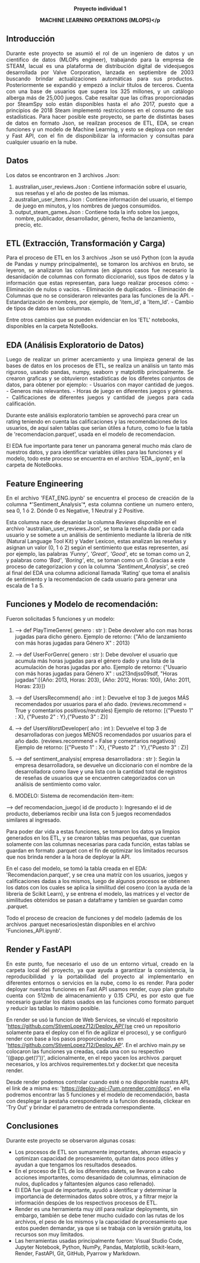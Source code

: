 **<p align="center">Proyecto individual 1</p>**
**<p align="center">MACHINE LEARNING OPERATIONS (MLOPS)</p**

## Introducción
<p style="text-align: justify;">Durante este proyecto se asumió el rol de un ingeniero de datos y un cientifico de datos (MLOPs engineer), trabajando para la empresa de STEAM, lacual es una plataforma de distribución digital de videojuegos desarrollada por Valve Corporation, lanzada en septiembre de 2003 buscando brindar actualizaciones automáticas para sus productos. Posteriormente se expandió y empezó a incluir títulos de terceros. Cuenta con una base de usuarios que supera los 325 millones, y un catálogo alberga más de 25,000 juegos. Cabe resaltar que las cifras proporcionadas por SteamSpy solo están disponibles hasta el año 2017, puesto que a principios de 2018 Steam implementó restricciones en el consumo de sus estadísticas. 
Para hacer posible este proyecto, se parte de distintas bases de datos en formato Json, se reailzan procesos de ETL, EDA, se crean funciones y un modelo de Machine Learning, y esto se deploya con render y Fast API, con el fin de disponibilizar la informacion y consultas para cualquier usuario en la nube.</p>

## Datos
<p style="text-align: justify;">Los datos se encontraron en 3 archivos .Json:

1. australian_user_reviews.Json : Contiene información sobre el usuario, sus reseñas y el año de posteo de las mismas.
2. australian_user_items.Json : Contiene información del usuario, el tiempo de juego en minutos, y los nombres de juegos consumidos.
3. output_steam_games.Json : Contiene toda la info sobre los juegos, nombre, publicador, desarrollador, género, fecha de lanzamiento, precio, etc.</p>

## ETL (Extracción, Transformación y Carga)
<p style="text-align: justify;">Para el proceso de ETL en los 3 archivos .Json se usó Python (con la ayuda de Pandas y numpy principalmente), se tomaron los archivos en bruto, se leyeron, se analizaron las columnas (en algunos casos fue necesario la desanidación de columnas con formato diccionario), sus tipos de datos y la información que estas representan, para luego realizar procesos cómo:
- Eliminación de nulos o vacíos.
- Eliminación de duplicados.
- Eliminación de Columnas que no se consideraron relevantes para las funciones de la API.
- Estandarización de nombres, por ejemplo, de 'item_id', a 'Item_Id'.
- Cambio de tipos de datos en las columnas.

Entre otros cambios que se pueden evidenciar en los 'ETL' notebooks, disponibles en la carpeta NoteBooks.
</p>

## EDA (Análisis Exploratorio de Datos)
<p style="text-align: justify;">Luego de realizar un primer acercamiento y una limpieza general de las bases de datos en los procesos de ETL, se realiza un análisis un tanto más riguroso, usando pandas, numpy, seaborn y matplotlib principalmente. Se crearon graficas y se obtuvieron estadísticas de los diferetes conjuntos de datos, para obtener por ejemplo:
- Usuarios con mayor cantidad de juegos.
- Generos más relevantes.
- Horas de juego en diferentes juegos y géneros.
- Calificaciones de diferentes juegos y cantidad de juegos para cada calificación.

Durante este análisis exploratorio tambíen se aprovechó para crear un rating teniendo en cuenta las calificaciones y las recomendaciones de los usuarios, de aquí salen tablas que serían útiles a futuro, como lo fue la tabla de 'recomendacion.parquet', usada en el modelo de recomendacion.

El EDA fue importante para tener un panorama general mucho más claro de nuestros datos, y para identificar variables útiles para las funciones y el modelo, todo este proceso se encuentra en el archivo 'EDA_.ipynb', en la carpeta de NoteBooks.
</p>

## Feature Engineering
<p style="text-align: justify;">En el archivo 'FEAT_ENG.ipynb' se encuentra el proceso de creación de la columna *'Sentiment_Analysis'*, esta columna contiene un numero entero, sea 0, 1 ó 2. Dónde 0 es Negative, 1 Neutral y 2 Positive.

Esta columna nace de desanidar la columna *Reviews* disponible en el archivo 'australian_user_reviews.Json', se toma la reseña dada por cada usuario y se somete a un análisis de sentimiento mediante la librería de nltk (Natural Language Tool Kit) y Vader Lexicon, estas analizan las reseñas y asignan un valor (0, 1 ó 2) según el sentimiento que estas representen, así por ejemplo, las palabras *'Funny'*, *'Great'*, *'Good'*, etc se toman como un 2, y palabras como *'Bad'*, *'Boring'*, etc, se toman como un 0.
Gracias a este proceso de categorizacion y con la columna *'Sentiment_Analysis'*, se creó al final del EDA una columna adicional llamada 'Rating' que toma el analisis de sentimiento y la recomendacion de cada usuario para generar una escala de 1 a 5.
</p>

## Funciones y Modelo de recomendación:
<p style="text-align: justify;"> Fueron solicitadas 5 funciones y un modelo:

1. --> def PlayTimeGenre( genero : str ): Debe devolver año con mas horas jugadas para dicho género.
Ejemplo de retorno: {"Año de lanzamiento con más horas jugadas para Género X" : 2013}

2. --> def UserForGenre( genero : str ): Debe devolver el usuario que acumula más horas jugadas para el género dado y una lista de la acumulación de horas jugadas por año.
Ejemplo de retorno: {"Usuario con más horas jugadas para Género X" : us213ndjss09sdf, "Horas jugadas":[{Año: 2013, Horas: 203}, {Año: 2012, Horas: 100}, {Año: 2011, Horas: 23}]}

3. --> def UsersRecommend( año : int ): Devuelve el top 3 de juegos MÁS recomendados por usuarios para el año dado. (reviews.recommend = True y comentarios positivos/neutrales)
Ejemplo de retorno: [{"Puesto 1" : X}, {"Puesto 2" : Y},{"Puesto 3" : Z}]

4. --> def UsersWorstDeveloper( año : int ): Devuelve el top 3 de desarrolladoras con juegos MENOS recomendados por usuarios para el año dado. (reviews.recommend = False y comentarios negativos)
Ejemplo de retorno: [{"Puesto 1" : X}, {"Puesto 2" : Y},{"Puesto 3" : Z}]

5. --> def sentiment_analysis( empresa desarrolladora : str ): Según la empresa desarrolladora, se devuelve un diccionario con el nombre de la desarrolladora como llave y una lista con la cantidad total de registros de reseñas de usuarios que se encuentren categorizados con un análisis de sentimiento como valor.

6. MODELO: Sistema de recomendación item-item:

--> def recomendacion_juego( id de producto ): Ingresando el id de producto, deberíamos recibir una lista con 5 juegos recomendados similares al ingresado.

Para poder dar vida a estas funciones, se tomaron los datos ya limpios generados en los ETL, y se crearon tablas mas pequeñas, que cuentan solamente con las columnas necesarias para cada función, estas tablas se guardan en formato .parquet con el fin de optimizar los limitados recursos que nos brinda render a la hora de deployar la API.

En el caso del modelo, se tomó la tabla creada en el EDA: 'Recomendacion.parquet', y se crea una matríz con los usuarios, juegos y calificaciones dadas a los mismos, luego de algunos procesos se obtienen los datos con los cuales se aplica la similitud del coseno (con la ayuda de la libreria de Scikit Learn), y se entrena el modelo, las matrices y el vector de similitudes obtenidos se pasan a dataframe y tambíen se guardan como .parquet.

Todo el proceso de creacion de funciones y del modelo (además de los archivos .parquet necesarios)están disponibles en el archivo 'Funciones_API.ipynb'. </p>

## Render y FastAPI
<p style="text-align: justify;">
En este punto, fue necesario el uso de un entorno virtual, creado en la carpeta local del proyecto, ya que ayuda a garantizar la consistencia, la reproducibilidad y la portabilidad del proyecto al implementarlo en diferentes entornos o servicios en la nube, como lo es render.
Para poder deployar nuestras funciones en Fast API usamos render, cuyo plan gratuito cuenta con 512mb de almacenamiento y 0.15 CPU, es por esto que fue necesario guardar los datos usados en las funciones como formato parquet y reducir las tablas lo máximo posible.

En render se usó la funcion de Web Services, se vinculó el repositorio 'https://github.com/StivenLopez712/Deploy_API'(se creó un repositorio solamente para el deploy con el fin de agilizar el proceso), y se configuró render con base a los pasos proporcionados en 'https://github.com/StivenLopez712/Deploy_AP'.
En el archivo main.py se colocaron las funciones ya creadas, cada una con su respectivo '(@app.get(‘/’))', adicionalmente, en el repo yacen los archivos .parquet necesarios, y los archivos requirementes.txt y docker.txt que necesita render.

Desde render podemos controlar cuando esté o no disponible nuestra API, el link de a misma es: 'https://deploy-api-i7um.onrender.com/docs', en ella podremos encontrar las 5 funciones y el modelo de recomendación, basta con desplegar la pestaña corespondiente a la funcion deseada, clickear en 'Try Out' y brindar el parametro de entrada correspondiente.</p>

## Conclusiones

<p style="text-align: justify;">Durante este proyecto se observaron algunas cosas:

- Los procesos de ETL son sumamente importantes, ahorran espacio y optimizan capacidad de procesamiento, quitan datos poco útiles y ayudan a que tengamos los resultados deseados.
- En el proceso de ETL de los diferentes datets, se llevaron a cabo acciones importantes, como desanidado de columnas, eliminacion de nulos, duplicados y faltantes(en algunos caso rellenado).
- El EDA fue igual de importante, ayudó a identificar y determinar la importancia de determinados datos sobre otros, y a filtrar mejor la información despúes de los respectivos procesos de ETL.
- Render es una herramienta muy útil para realizar deployments, sin embargo, también se debe tener mucho cuidado con las rutas de los archivos, el peso de los mismos y la capacidad de procesamiento que estos pueden demandar, ya que si se trabaja con la versión gratuita, los recursos son muy limitados.
- Las herramientas usadas principalmente fueron:
   Visual Studio Code, Jupyter Notebook, Python, NumPy, Pandas, Matplotlib, scikit-learn, Render, FastAPI, Git, GitHub, Pyarrow y Markdown.
